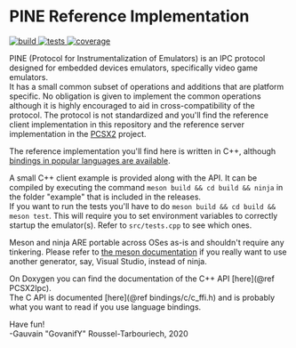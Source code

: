 PINE Reference Implementation
======

[![build](https://img.shields.io/jenkins/build?jobUrl=https%3A%2F%2Fci.govanify.com%2Fjob%2Fgovanify%2Fjob%2Fpine%2Fjob%2Fmaster)
![tests](https://img.shields.io/jenkins/tests?compact_message&jobUrl=https%3A%2F%2Fci.govanify.com%2Fjob%2Fgovanify%2Fjob%2Fpine%2Fjob%2Fmaster%2F)
![coverage](https://img.shields.io/jenkins/coverage/api?jobUrl=https%3A%2F%2Fci.govanify.com%2Fjob%2Fgovanify%2Fjob%2Fpine%2Fjob%2Fmaster%2F)
](https://ci.govanify.com/blue/organizations/jenkins/govanify%2Fpine/activity?branch=master)

PINE (Protocol for Instrumentalization of Emulators) is an IPC protocol designed
for embedded devices emulators, specifically video game emulators.  
It has a small common subset of operations and additions that are platform
specific. No obligation is given to implement the common operations although it
is highly encouraged to aid in cross-compatibility of the protocol.
The protocol is not standardized and you'll find the reference client
implementation in this repository and the reference server implementation in the
[PCSX2](https://pcsx2.net) project.

The reference implementation you'll find here is written in C++, although
[bindings in popular languages are
available](https://code.govanify.com/govanify/pine/src/branch/master/bindings/).

A small C++ client example is provided along with the API. It can be compiled
by executing the command `meson build && cd build && ninja` in the folder
"example" that is included in the releases.  
If you want to run the tests you'll have to do 
`meson build && cd build && meson test`. This will require you to set
environment variables to correctly startup the emulator(s). Refer to `src/tests.cpp`
to see which ones. 

Meson and ninja ARE portable across OSes as-is and shouldn't require any tinkering. Please
refer to [the meson documentation](https://mesonbuild.com/Using-with-Visual-Studio.html) 
if you really want to use another generator, say, Visual Studio, instead of ninja.   

On Doxygen you can find the documentation of the C++ API [here](@ref PCSX2Ipc).  
The C API is documented [here](@ref bindings/c/c_ffi.h) and is probably what you
want to read if you use language bindings.


Have fun!  
-Gauvain "GovanifY" Roussel-Tarbouriech, 2020
